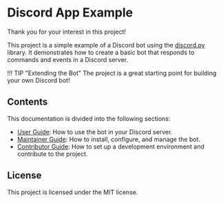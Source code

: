 # Discord App Example

Thank you for your interest in this project!

This project is a simple example of a Discord bot using the [discord.py](https://discordpy.readthedocs.io/en/latest/)
library. It demonstrates how to create a basic bot that responds to commands and events in a Discord server.

!!! TIP "Extending the Bot"
    The project is a great starting point for building your own Discord bot!

## Contents

This documentation is divided into the following sections:

- [User Guide](./user-guide/index.md): How to use the bot in your Discord server.
- [Maintainer Guide](./maintainer-guide/index.md): How to install, configure, and manage the bot.
- [Contributor Guide](./contributor-guide/index.md): How to set up a development environment and contribute to
  the project.

## License

This project is licensed under the MIT license.
